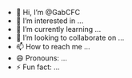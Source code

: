 - 👋 Hi, I’m @GabCFC
- 👀 I’m interested in ...
- 🌱 I’m currently learning ...
- 💞️ I’m looking to collaborate on ...
- 📫 How to reach me ...
- 😄 Pronouns: ...
- ⚡ Fun fact: ...

<!---
GabCFC/GabCFC is a ✨ special ✨ repository because its `README.md` (this file) appears on your GitHub profile.
You can click the Preview link to take a look at your changes.
--->
